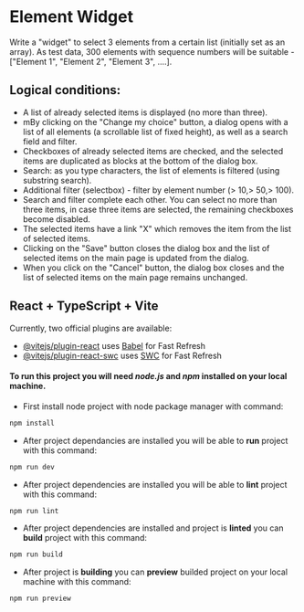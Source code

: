 # Element Widget

Write a "widget" to select 3 elements from a certain list (initially set as an array). As test data, 300 elements with sequence numbers will be suitable - ["Element 1", "Element 2", "Element 3", ....].

## Logical conditions: 
- A list of already selected items is displayed (no more than three). 
- mBy clicking on the "Change my choice" button, a dialog opens with a list of all elements (a scrollable list of fixed height), as well as a search field and filter. 
- Checkboxes of already selected items are checked, and the selected items are duplicated as blocks at the bottom of the dialog box. 
- Search: as you type characters, the list of elements is filtered (using substring search). 
- Additional filter (selectbox) - filter by element number (> 10,> 50,> 100). 
- Search and filter complete each other. You can select no more than three items, in case three items are selected, the remaining checkboxes become disabled. 
- The selected items have a link "X" which removes the item from the list of selected items. 
- Clicking on the "Save" button closes the dialog box and the list of selected items on the main page is updated from the dialog. 
- When you click on the "Cancel" button, the dialog box closes and the list of selected items on the main page remains unchanged. 

## React + TypeScript + Vite 

Currently, two official plugins are available:

- [@vitejs/plugin-react](https://github.com/vitejs/vite-plugin-react/blob/main/packages/plugin-react/README.md) uses [Babel](https://babeljs.io/) for Fast Refresh
- [@vitejs/plugin-react-swc](https://github.com/vitejs/vite-plugin-react-swc) uses [SWC](https://swc.rs/) for Fast Refresh


#### To run this project you will need *node.js* and *npm* installed on your local machine.

- First install node project with node package manager with command:

```js
npm install
```

- After project dependancies are installed you will be able to **run** project with this command:

```js
npm run dev
```

- After project dependencies are installed you will be able to **lint** project with this command:

```js
npm run lint
```

- After project dependencies are installed and project is **linted** you can **build** project with this command:

```js
npm run build
```

- After project is **building** you can **preview** builded project on your local machine with this command:

```js
npm run preview
```